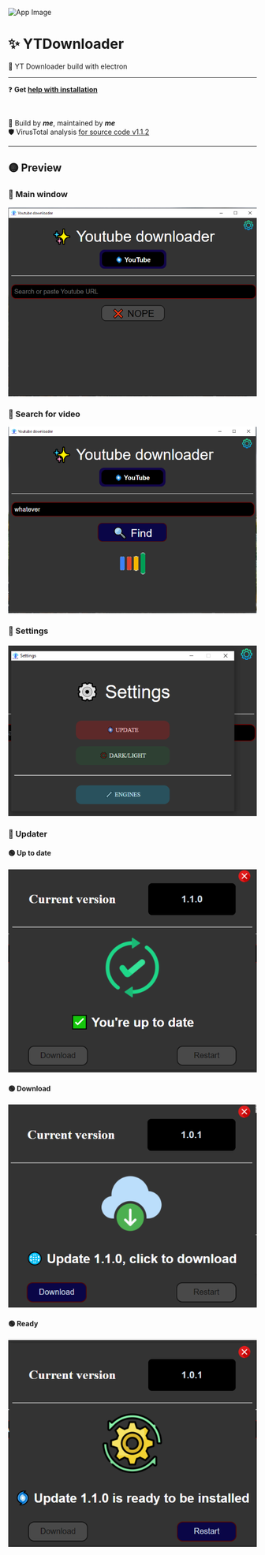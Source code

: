 ![App Image](main/src/images/icon.ico)

# ✨ YTDownloader
🎉 YT Downloader build with electron

<hr />

❓ **Get [help with installation](https://github.com/Bajojajo-xD/YTDownloader/blob/v1.1.0/HELP.md#-installer)**

<br />

🧶 Build by ***me***, maintained by ***me*** <br />
🛡️ VirusTotal analysis [for source code v1.1.2](https://www.virustotal.com/gui/url/8396b904642dc9b4a8f7792f1bbffbff5ce6095416e2ee779b95f37de288c68f/detection)

<hr />

## 🟡 Preview
### 🔵 Main window
![Main window](./preview/main.png)
### 🔵 Search for video
![Searching for video](./preview/searching.png)
### 🔵 Settings
![Settings](./preview/settings.png)
### 🔵 Updater
#### 🟢 Up to date
![Downloading update](./preview/updater-up-to-date.png)
#### 🟢 Download
![Downloading update](./preview/updater-download.png)
#### 🟢 Ready
![Update ready](./preview/updater-ready.png)
